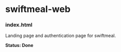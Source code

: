 # swiftmeal-web

### index.html
Landing page and authentication page for swiftmeal.

**Status: Done**